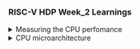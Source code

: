 ### RISC-V HDP Week_2 Learnings 

<details><summary> Measuring the CPU perfomance </summary>
<img width="617" alt="topics" src="https://github.com/jaya117/gitlearn_new/assets/139655462/7b67e0a0-a2fa-4005-a9f4-92d0c7833ae8">

#### How fast is your processor? How is CPU performance measured?

##### CPU exexcution time  Vs CPU  response time 
<img width="607" alt="faster_computer" src="https://github.com/jaya117/gitlearn_new/assets/139655462/d5c298fa-8132-484b-9caa-7baec4ebd916">

###### OS is manager of the computer's resources, so it adds overhead to the actual user code 
###### effective length of the code = raw user code + overhead added by OS
###### CPU performance is measure by benchmarks by measuring the the time teaken by the CPU to execute the raw user code. This time is called the execution time of the CPU.

<img width="614" alt="raw_program_performance" src="https://github.com/jaya117/gitlearn_new/assets/139655462/df722cb9-139d-45bc-a2aa-4c4e58c1d2cc">

#### In real world to measure speed of anything a clock is used , Computers are no exception .
##### Clock is given to the computer , which feed the sequential logic of the cpu. Ultimate aim of the CPU designers is to increase the clock speed , that is to reduce clock period by scaling transistors , improving the microarchitecture etc.
<img width="616" alt="clock_speed" src="https://github.com/jaya117/gitlearn_new/assets/139655462/caa10508-72a4-465b-8fd6-dfebef6dce4b">

#### So how do we really measure the CPU performance. Formulas to measure CPU performance 
<img width="620" alt="clock_speed1" src="https://github.com/jaya117/gitlearn_new/assets/139655462/82e553a0-2ef0-4c6d-8ad2-f6e1632111ea">

#### Example of CPU time calculation
<img width="636" alt="cpu_time_calculation" src="https://github.com/jaya117/gitlearn_new/assets/139655462/b9a4b287-4c42-459f-a98b-f368fce3fba6">

#### If in above example each instruction on an average takes 5 cycles to exceute then this system is exceuting 4 billion instructions in 20 second which is a HUGE number

#### While measuring and comparing the CPU performance the only bottom line is CPU time taken by various CPUs for performing the same task. The CPU clock rate or the number of clock cycle that a cpu takes to execute an instruction do not provide any information about it's relative performance with respect to other CPUs. As shown in example below that compares performance of two CPUs 

#### Problem:
<img width="615" alt="perf_comparison1" src="https://github.com/jaya117/gitlearn_new/assets/139655462/e0615fab-cf21-4f8a-904e-075ff4a65cb4">

#### Solution:
<img width="629" alt="perf_comparison2" src="https://github.com/jaya117/gitlearn_new/assets/139655462/44330dcb-d289-4134-a514-104d8ed1cc42">

#### In example above CPU2 may be taking many more cycles to execute the same instruction than CPU1, yet it's performance is better than CPU1 as its CPU time is less than that of CPU1

### Another way of respresnting CPU performance is CPI (Clocks per instruction)
#### In example below the numbers in () in front of each instruction is the clock cycles taken to execute the instruction.
#### Total clock cycles taken to execute all instructions = 3+2+3+3+4+4+4+4+4+2=29
#### Total nuber of instructions = 9
#### Average time to execute one instruction = 29/9= 3.22
<img width="625" alt="CPU_performance_in_terms_of_CPI" src="https://github.com/jaya117/gitlearn_new/assets/139655462/236d02dc-dcbe-4869-8123-d66c88255de9">

#### New formula for CPU performance . 
#### Conclusion  .... Lower CPI = > Higher CPU performance 

<img width="613" alt="CPU_performance_new_formula" src="https://github.com/jaya117/gitlearn_new/assets/139655462/3354efa1-9f6b-4fc7-be86-04988bea6728">

#### However above conclusion is little tricky as it's true only when the clock period is not taken into account

<img width="644" alt="image" src="https://github.com/jaya117/gitlearn_new/assets/139655462/a42c3f3d-0978-40bc-b234-d43f566ce1a4">

### How does the Software code itself impact the performance of the CPU ?

#### Which code sequence is faster in the scenario given below ?
<img width="632" alt="image" src="https://github.com/jaya117/gitlearn_new/assets/139655462/d6658f4e-5474-4ec1-a314-b62d297b9c11">

#### The more a software uses instructions that have larger CPI the worse it's performance is as compared to a software that uses more instructions with smaller CPI 
#### In example below , even though the red software sequence uses more instruction it's total CPI is less as it uses more instructions with smaller CPI as compared to blue sequence
<img width="619" alt="image" src="https://github.com/jaya117/gitlearn_new/assets/139655462/b3e73c82-d129-427f-8845-2ab5c13de72b">
</details>
<details><summary> CPU microarchitecture </summary>
 TBD
</details>
























